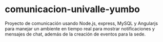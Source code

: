 # comunicacion-univalle-yumbo

Proyecto de comunicación usando Node.js, express, MySQL y Angularjs para manejar un ambiente en tiempo real para mostrar
notificaciones y mensajes de chat, además de la creación de eventos para la sede.
